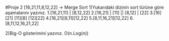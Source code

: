 #Proje 2
[16,21,11,8,12,22] -> Merge Sort
1)Yukarıdaki dizinin sort türüne göre aşamalarını yazınız.
1.[16,21,11] | [8,12,22]
2.[16,21]  |  [11]		||   [8,12]   |   [22]
3.[16][21]	[11][8]	[12][22]
4.[16,21][8,11][12,22]
5.[8,11,16,21][12,22]
6.[8,11,12,16,21,22]

2)Big-O gösterimini yazınız.
O(n.Log(n))